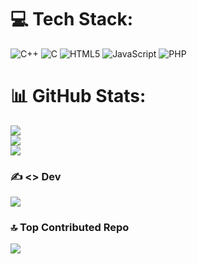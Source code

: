 
# 💻 Tech Stack:
![C++](https://img.shields.io/badge/c++-%2300599C.svg?style=for-the-badge&logo=c%2B%2B&logoColor=white) ![C](https://img.shields.io/badge/c-%2300599C.svg?style=for-the-badge&logo=c&logoColor=white) ![HTML5](https://img.shields.io/badge/html5-%23E34F26.svg?style=for-the-badge&logo=html5&logoColor=white) ![JavaScript](https://img.shields.io/badge/javascript-%23323330.svg?style=for-the-badge&logo=javascript&logoColor=%23F7DF1E) ![PHP](https://img.shields.io/badge/php-%23777BB4.svg?style=for-the-badge&logo=php&logoColor=white)
# 📊 GitHub Stats:
![](https://github-readme-stats.vercel.app/api?username=nullcck&theme=dark&hide_border=false&include_all_commits=false&count_private=false)<br/>
![](https://github-readme-streak-stats.herokuapp.com/?user=nullcck&theme=dark&hide_border=false)<br/>
![](https://github-readme-stats.vercel.app/api/top-langs/?username=nullcck&theme=dark&hide_border=false&include_all_commits=false&count_private=false&layout=compact)

### ✍️ <\> Dev
![](https://quotes-github-readme.vercel.app/api?type=vetical&theme=radical)

### 🔝 Top Contributed Repo
![](https://github-contributor-stats.vercel.app/api?username=nullcck&limit=5&theme=dark&combine_all_yearly_contributions=true)


<!-- Proudly created with GPRM ( https://gprm.itsvg.in ) -->
